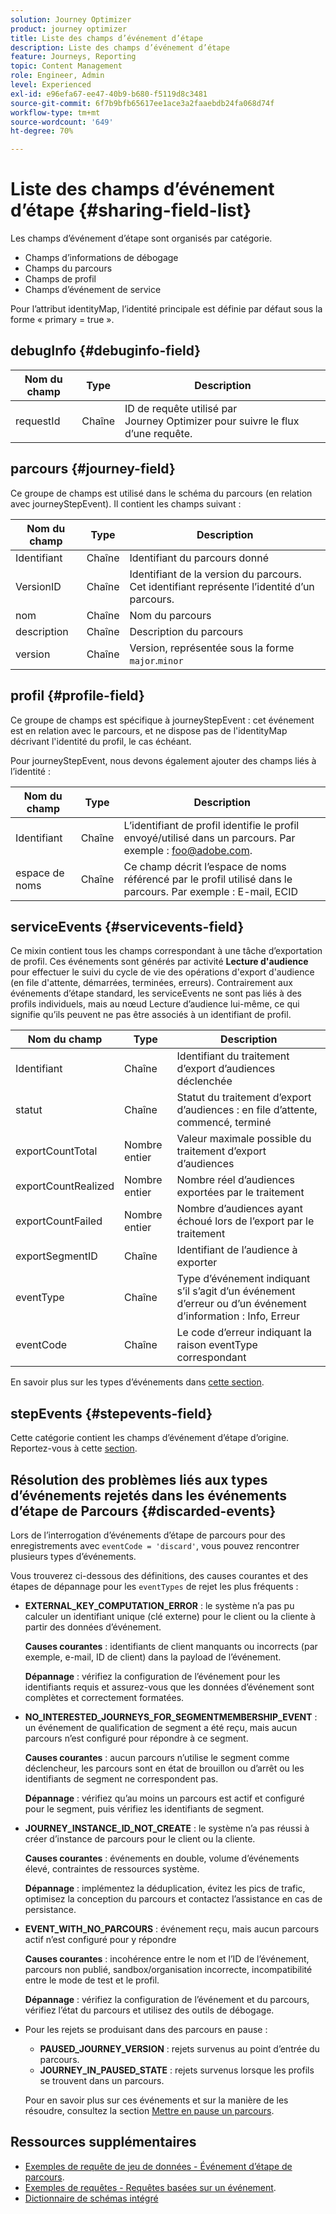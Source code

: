 ```yaml
---
solution: Journey Optimizer
product: journey optimizer
title: Liste des champs d’événement d’étape
description: Liste des champs d’événement d’étape
feature: Journeys, Reporting
topic: Content Management
role: Engineer, Admin
level: Experienced
exl-id: e96efa67-ee47-40b9-b680-f5119d8c3481
source-git-commit: 6f7b9bfb65617ee1ace3a2faaebdb24fa068d74f
workflow-type: tm+mt
source-wordcount: '649'
ht-degree: 70%

---
```


# Liste des champs d’événement d’étape {#sharing-field-list}

Les champs d’événement d’étape sont organisés par catégorie.

* Champs d’informations de débogage
* Champs du parcours
* Champs de profil
* Champs d’événement de service

Pour l’attribut identityMap, l’identité principale est définie par défaut sous la forme « primary = true ».

## debugInfo {#debuginfo-field}

| Nom du champ | Type | Description |
|---|---|------------|
| requestId | Chaîne | ID de requête utilisé par Journey Optimizer pour suivre le flux d’une requête. |

## parcours {#journey-field}

Ce groupe de champs est utilisé dans le schéma du parcours (en relation avec journeyStepEvent). Il contient les champs suivant :

| Nom du champ | Type | Description |
|---|---|------------|
| Identifiant | Chaîne | Identifiant du parcours donné |
| VersionID | Chaîne | Identifiant de la version du parcours. Cet identifiant représente l’identité d’un parcours. |
| nom | Chaîne | Nom du parcours |
| description | Chaîne | Description du parcours |
| version | Chaîne | Version, représentée sous la forme `major`.`minor` |

## profil {#profile-field}

Ce groupe de champs est spécifique à journeyStepEvent : cet événement est en relation avec le parcours, et ne dispose pas de l&#39;identityMap décrivant l&#39;identité du profil, le cas échéant.

Pour journeyStepEvent, nous devons également ajouter des champs liés à l’identité :

| Nom du champ | Type | Description |
|---|---|------------|
| Identifiant | Chaîne | L’identifiant de profil identifie le profil envoyé/utilisé dans un parcours. Par exemple : foo@adobe.com. |
| espace de noms | Chaîne | Ce champ décrit l’espace de noms référencé par le profil utilisé dans le parcours. Par exemple : E-mail, ECID |

## serviceEvents {#servicevents-field}

Ce mixin contient tous les champs correspondant à une tâche d’exportation de profil. Ces événements sont générés par activité **Lecture d&#39;audience** pour effectuer le suivi du cycle de vie des opérations d&#39;export d&#39;audience (en file d&#39;attente, démarrées, terminées, erreurs). Contrairement aux événements d’étape standard, les serviceEvents ne sont pas liés à des profils individuels, mais au nœud Lecture d’audience lui-même, ce qui signifie qu’ils peuvent ne pas être associés à un identifiant de profil.

| Nom du champ | Type | Description |
|---|---|------------|
| Identifiant | Chaîne | Identifiant du traitement d’export d’audiences déclenchée |
| statut | Chaîne | Statut du traitement d’export d’audiences : en file d’attente, commencé, terminé |
| exportCountTotal | Nombre entier | Valeur maximale possible du traitement d’export d’audiences |
| exportCountRealized | Nombre entier | Nombre réel d’audiences exportées par le traitement |
| exportCountFailed | Nombre entier | Nombre d’audiences ayant échoué lors de l’export par le traitement |
| exportSegmentID | Chaîne | Identifiant de l’audience à exporter |
| eventType | Chaîne | Type d’événement indiquant s’il s’agit d’un événement d’erreur ou d’un événement d’information : Info, Erreur |
| eventCode | Chaîne | Le code d’erreur indiquant la raison eventType correspondant |

En savoir plus sur les types d’événements dans [cette section](#discarded-events).

## stepEvents {#stepevents-field}

Cette catégorie contient les champs d’événement d’étape d’origine. Reportez-vous à cette [section](../reports/sharing-legacy-fields.md).


## Résolution des problèmes liés aux types d’événements rejetés dans les événements d’étape de Parcours  {#discarded-events}

Lors de l’interrogation d’événements d’étape de parcours pour des enregistrements avec `eventCode = 'discard'`, vous pouvez rencontrer plusieurs types d’événements.

Vous trouverez ci-dessous des définitions, des causes courantes et des étapes de dépannage pour les `eventTypes` de rejet les plus fréquents :

* **EXTERNAL_KEY_COMPUTATION_ERROR** : le système n’a pas pu calculer un identifiant unique (clé externe) pour le client ou la cliente à partir des données d’événement.

  **Causes courantes** : identifiants de client manquants ou incorrects (par exemple, e-mail, ID de client) dans la payload de l’événement.

  **Dépannage** : vérifiez la configuration de l’événement pour les identifiants requis et assurez-vous que les données d’événement sont complètes et correctement formatées.

* **NO_INTERESTED_JOURNEYS_FOR_SEGMENTMEMBERSHIP_EVENT** : un événement de qualification de segment a été reçu, mais aucun parcours n’est configuré pour répondre à ce segment.

  **Causes courantes** : aucun parcours n’utilise le segment comme déclencheur, les parcours sont en état de brouillon ou d’arrêt ou les identifiants de segment ne correspondent pas.

  **Dépannage** : vérifiez qu’au moins un parcours est actif et configuré pour le segment, puis vérifiez les identifiants de segment.

* **JOURNEY_INSTANCE_ID_NOT_CREATE** : le système n’a pas réussi à créer d’instance de parcours pour le client ou la cliente.

  **Causes courantes** : événements en double, volume d’événements élevé, contraintes de ressources système.

  **Dépannage** : implémentez la déduplication, évitez les pics de trafic, optimisez la conception du parcours et contactez l’assistance en cas de persistance.

* **EVENT_WITH_NO_PARCOURS** : événement reçu, mais aucun parcours actif n’est configuré pour y répondre

  **Causes courantes** : incohérence entre le nom et l’ID de l’événement, parcours non publié, sandbox/organisation incorrecte, incompatibilité entre le mode de test et le profil.

  **Dépannage** : vérifiez la configuration de l’événement et du parcours, vérifiez l’état du parcours et utilisez des outils de débogage.

* Pour les rejets se produisant dans des parcours en pause :

   * **PAUSED_JOURNEY_VERSION** : rejets survenus au point d’entrée du parcours.
   * **JOURNEY_IN_PAUSED_STATE** : rejets survenus lorsque les profils se trouvent dans un parcours.

  Pour en savoir plus sur ces événements et sur la manière de les résoudre, consultez la section [Mettre en pause un parcours](../building-journeys/journey-pause.md#troubleshoot-profile-discards-in-paused-journeys).

## Ressources supplémentaires

* [Exemples de requête de jeu de données - Événement d’étape de parcours](../data/datasets-query-examples.md#journey-step-event).
* [Exemples de requêtes - Requêtes basées sur un événement](query-examples.md#event-based-queries).
* [Dictionnaire de schémas intégré](https://experienceleague.adobe.com/tools/ajo-schemas/schema-dictionary.html?lang=fr)

